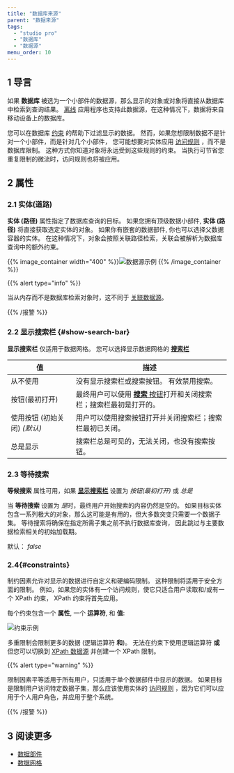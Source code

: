 ```yaml
---
title: "数据库来源"
parent: "数据来源"
tags:
  - "studio pro"
  - "数据库"
  - "数据源"
menu_order: 10
---
```


## 1 导言

如果 **数据库** 被选为一个小部件的数据源，那么显示的对象或对象将直接从数据库中检索到查询结果。 [离线](offline-first) 应用程序也支持此数据源，在这种情况下，数据将来自移动设备上的数据库。

您可以在数据库 [约束](#constraints) 的帮助下过滤显示的数据。 然而，如果您想限制数据不是针对一个小部件，而是针对几个小部件， 您可能想要对实体应用 [访问规则](access-rules) ，而不是数据库限制。 这种方式你知道对象将永远受到这些规则的约束。 当执行可节省您重复限制的微流时，访问规则也将被应用。

## 2 属性

### 2.1 实体(道路)

**实体 (路径)** 属性指定了数据库查询的目标。 如果您拥有顶级数据小部件, **实体 (路径)** 将直接获取选定实体的对象。 如果你有嵌套的数据部件, 你也可以选择父数据容器的实体。 在这种情况下，对象会按照关联路径检索，关联会被解析为数据库查询中的额外约束。

{{% image_container width="400" %}}![数据源示例](attachments/data-widgets/data-source-example.png)
{{% /image_container %}}

{{% alert type="info" %}}

当从内存而不是数据库检索对象时，这不同于 [关联数据源](association-source)。

{{% /报警 %}}

### 2.2 显示搜索栏 {#show-search-bar}

**显示搜索栏** 仅适用于数据网格。 您可以选择显示数据网格的 **[搜索栏](search-bar)**

| 值                  | 描述                                                                 |
| ------------------ | ------------------------------------------------------------------ |
| 从不使用               | 没有显示搜索栏或搜索按钮。 有效禁用搜索。                                              |
| 按钮(最初打开)           | 最终用户可以使用 [**搜索** 按钮](control-bar#search-button)打开和关闭搜索栏；搜索栏最初是打开的。 |
| 使用按钮 (初始关闭) *(默认)* | 用户可以使用搜索按钮打开并关闭搜索栏；搜索栏最初已关闭。                                       |
| 总是显示               | 搜索栏总是可见的，无法关闭，也没有搜索按钮。                                             |

### 2.3 等待搜索

**等候搜索** 属性可用，如果 **[显示搜索栏](#show-search-bar)** 设置为 *按钮(最初打开)* 或 *总是*

当 **等待搜索** 设置为 *是*时，最终用户开始搜索的内容仍然是空的。 如果目标实体包含一系列极大的对象，那么这可能是有用的，但大多数突变只需要一个数据子集。 等待搜索将确保在指定所需子集之前不执行数据库查询， 因此跳过与主要数据检索相关的初始加载期。

默认： *false*

### 2.4{#constraints}

制约因素允许对显示的数据进行自定义和硬编码限制。 这种限制将适用于安全方面的限制。 例如，如果您的实体有一个访问规则，使它只适合用户读取和/或有一个 XPath 约束， XPath 约束将首先应用。

每个约束包含一个 **属性**, 一个 **运算符**, 和 **值**:

![约束示例](attachments/data-widgets/constraint-example.png)

多重限制会限制更多的数据 (逻辑运算符 **和**)。 无法在约束下使用逻辑运算符 **或** 但您可以切换到 [XPath 数据源](xpath-source) 并创建一个 XPath 限制。

{{% alert type="warning" %}}

限制因素平等适用于所有用户，只适用于单个数据部件中显示的数据。 如果目标是限制用户访问特定数据子集，那么应该使用实体的 [访问规则](access-rules) ，因为它们可以应用于个人用户角色，并应用于整个系统。

{{% /报警 %}}

## 3 阅读更多

* [数据部件](data-widgets)
* [数据网格](数据网格)